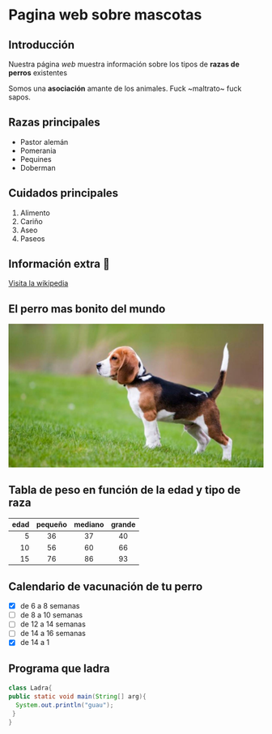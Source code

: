 # Pagina web sobre mascotas
 
## Introducción
Nuestra página *web* muestra información sobre los tipos de **razas de perros** existentes

Somos una **asociación** amante de los animales. Fuck ~maltrato~ fuck sapos.

## Razas principales

* Pastor alemán
* Pomerania
* Pequines
* Doberman

## Cuidados principales

1. Alimento
2. Cariño
3. Aseo
4. Paseos

## Información extra 🐶

[Visita la wikipedia](https://es.wikipedia.org/wiki/Canis_familiaris)

## El perro mas bonito del mundo

![alt][perro]

## Tabla de peso en función de la edad y tipo de raza

|edad| pequeño| mediano| grande|
|----:|:-------:|:-------:|:-----:|
| 5| 36| 37| 40|
| 10| 56| 60| 66|
| 15| 76| 86| 93|

## Calendario de vacunación de tu perro

- [x] de 6 a 8 semanas
- [ ] de 8 a 10 semanas
- [ ] de 12 a 14 semanas
- [ ] de 14 a 16 semanas
- [x] de 14 a 1

## Programa que ladra

```java
class Ladra{
public static void main(String[] arg){
  System.out.println("guau");
 }
}
```
<img width="50" href="https://cnnespanol.cnn.com/wp-content/uploads/2020/07/200703104728-labrador-retriever-stock-super-169.jpg?quality=100&strip=info">

[perro]:perro.jpg
